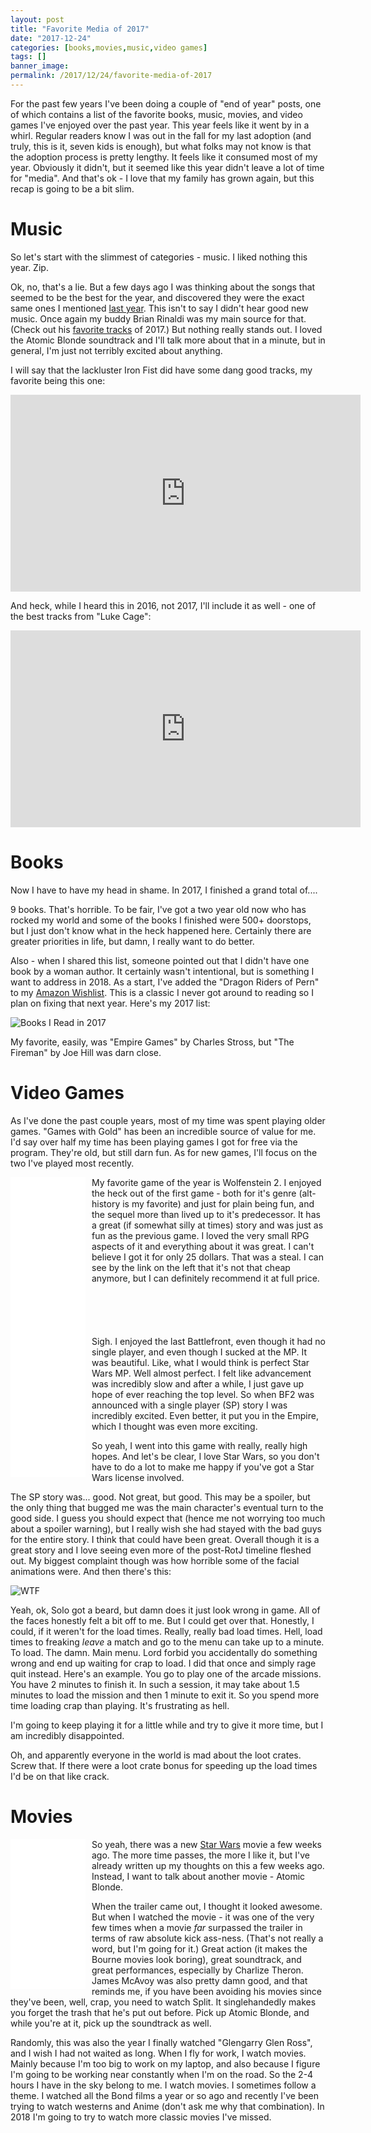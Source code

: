 ```yaml
---
layout: post
title: "Favorite Media of 2017"
date: "2017-12-24"
categories: [books,movies,music,video games]
tags: []
banner_image: 
permalink: /2017/12/24/favorite-media-of-2017
---
```


For the past few years I've been doing a couple of "end of year" posts, one of which contains a list of the favorite books, music, movies, and video games I've enjoyed over the past year. This year feels like it went by in a whirl. Regular readers know I was out in the fall for my last adoption (and truly, this is it, seven kids is enough), but what folks may not know is that the adoption process is pretty lengthy. It feels like it consumed most of my year. Obviously it didn't, but it seemed like this year didn't leave a lot of time for "media". And that's ok - I love that my family has grown again, but this recap is going to be a bit slim. 

Music
===

So let's start with the slimmest of categories - music. I liked nothing this year. Zip.

Ok, no, that's a lie. But a few days ago I was thinking about the songs that seemed to be the best for the year, and discovered they were the exact same ones I mentioned [last year](https://www.raymondcamden.com/2016/12/26/favorite-media-in-2016/). This isn't to say I didn't hear good new music. Once again my buddy Brian Rinaldi was my main source for that. (Check out his [favorite tracks](https://www.remotesynthesis.com/blog/best-music-of-2017) of 2017.) But nothing really stands out. I loved the Atomic Blonde soundtrack and I'll talk more about that in a minute, but in general, I'm just not terribly excited about anything. 

I will say that the lackluster Iron Fist did have some dang good tracks, my favorite being this one:

<iframe width="560" height="315" src="https://www.youtube.com/embed/b34U3-CutuU?rel=0" frameborder="0" gesture="media" allow="encrypted-media" allowfullscreen></iframe>

And heck, while I heard this in 2016, not 2017, I'll include it as well - one of the best tracks from "Luke Cage":

<iframe width="560" height="315" src="https://www.youtube.com/embed/H_AQFnqMY3E?rel=0" frameborder="0" gesture="media" allow="encrypted-media" allowfullscreen></iframe>

Books
===

Now I have to have my head in shame. In 2017, I finished a grand total of....

9 books. That's horrible. To be fair, I've got a two year old now who has rocked my world and some of the books I finished were 500+ doorstops, but I just don't know what in the heck happened here. Certainly there are greater priorities in life, but damn, I really want to do better. 

Also - when I shared this list, someone pointed out that I didn't have one book by a woman author. It certainly wasn't intentional, but is something I want to address in 2018. As a start, I've added the "Dragon Riders of Pern" to my [Amazon Wishlist](https://www.amazon.com/gp/registry/wishlist/2TCL1D08EZEYE/ref=cm_wl_rlist_go_v?). This is a classic I never got around to reading so I plan on fixing that next year. Here's my 2017 list:

![Books I Read in 2017](https://static.raymondcamden.com/images/2017/12/books.jpg)

My favorite, easily, was "Empire Games" by Charles Stross, but "The Fireman" by Joe Hill was darn close.

Video Games
===

As I've done the past couple years, most of my time was spent playing older games. "Games with Gold" has been an incredible source of value for me. I'd say over half my time has been playing games I got for free via the program. They're old, but still darn fun. As for new games, I'll focus on the two I've played most recently.

<iframe style="width:120px;height:240px;float:left;margin-right:10px" marginwidth="0" marginheight="0" scrolling="no" frameborder="0" src="//ws-na.amazon-adsystem.com/widgets/q?ServiceVersion=20070822&OneJS=1&Operation=GetAdHtml&MarketPlace=US&source=ac&ref=qf_sp_asin_til&ad_type=product_link&tracking_id=raymondcamd06-20&marketplace=amazon&region=US&placement=B072MYK2TS&asins=B072MYK2TS&linkId=4b5d502aa8dc2b47b6963d0685cbe672&show_border=true&link_opens_in_new_window=false&price_color=333333&title_color=0066c0&bg_color=ffffff">
    </iframe> 
	
My favorite game of the year is Wolfenstein 2. I enjoyed the heck out of the first game - both for it's genre (alt-history is my favorite) and just for plain being fun, and the sequel more than lived up to it's predecessor. It has a great (if somewhat silly at times) story and was just as fun as the previous game. I loved the very small RPG aspects of it and everything about it was great. I can't believe I got it for only 25 dollars. That was a steal. I can see by the link on the left that it's not that cheap anymore, but I can definitely recommend it at full price.

<br clear="left">

<iframe style="width:120px;height:240px;float:left;margin-right:10px" marginwidth="0" marginheight="0" scrolling="no" frameborder="0" src="//ws-na.amazon-adsystem.com/widgets/q?ServiceVersion=20070822&OneJS=1&Operation=GetAdHtml&MarketPlace=US&source=ac&ref=qf_sp_asin_til&ad_type=product_link&tracking_id=raymondcamd06-20&marketplace=amazon&region=US&placement=B0787FQF8G&asins=B0787FQF8G&linkId=848bc216eba080dba686d492df7e8d7d&show_border=true&link_opens_in_new_window=false&price_color=333333&title_color=0066c0&bg_color=ffffff">
    </iframe> 
	
Sigh. I enjoyed the last Battlefront, even though it had no single player, and even though I sucked at the MP. It was beautiful. Like, what I would think is perfect Star Wars MP. Well almost perfect. I felt like advancement was incredibly slow and after a while, I just gave up hope of ever reaching the top level. So when BF2 was announced with a single player (SP) story I was incredibly excited. Even better, it put you in the Empire, which I thought was even more exciting. 

So yeah, I went into this game with really, really high hopes. And let's be clear, I love Star Wars, so you don't have to do a lot to make me happy if you've got a Star Wars license involved.

The SP story was... good. Not great, but good. This may be a spoiler, but the only thing that bugged me was the main character's eventual turn to the good side. I guess you should expect that (hence me not worrying too much about a spoiler warning), but I really wish she had stayed with the bad guys for the entire story. I think that could have been great. Overall though it is a great story and I love seeing even more of the post-RotJ timeline fleshed out. My biggest complaint though was how horrible some of the facial animations were. And then there's this:

![WTF](https://static.raymondcamden.com/images/2017/12/han.jpg)

Yeah, ok, Solo got a beard, but damn does it just look wrong in game. All of the faces honestly felt a bit off to me. But I could get over that. Honestly, I could, if it weren't for the load times. Really, really bad load times. Hell, load times to freaking *leave* a match and go to the menu can take up to a minute. To load. The damn. Main menu. Lord forbid you accidentally do something wrong and end up waiting for crap to load. I did that once and simply rage quit instead. Here's an example. You go to play one of the arcade missions. You have 2 minutes to finish it. In such a session, it may take about 1.5 minutes to load the mission and then 1 minute to exit it. So you spend more time loading crap than playing. It's frustrating as hell. 

I'm going to keep playing it for a little while and try to give it more time, but I am incredibly disappointed. 

Oh, and apparently everyone in the world is mad about the loot crates. Screw that. If there were a loot crate bonus for speeding up the load times I'd be on that like crack. 

Movies
===

<iframe style="width:120px;height:240px;float:left;margin-right:10px" marginwidth="0" marginheight="0" scrolling="no" frameborder="0" src="//ws-na.amazon-adsystem.com/widgets/q?ServiceVersion=20070822&OneJS=1&Operation=GetAdHtml&MarketPlace=US&source=ac&ref=qf_sp_asin_til&ad_type=product_link&tracking_id=raymondcamd06-20&marketplace=amazon&region=US&placement=B0743QPS8L&asins=B0743QPS8L&linkId=de445f9ddc029a2cbc2f077a0ff08fce&show_border=true&link_opens_in_new_window=false&price_color=333333&title_color=0066c0&bg_color=ffffff">
    </iframe>

So yeah, there was a new [Star Wars](https://www.raymondcamden.com/2017/12/15/review-the-last-jedi/) movie a few weeks ago. The more time passes, the more I like it, but I've already written up my thoughts on this a few weeks ago. Instead, I want to talk about another movie - Atomic Blonde.


When the trailer came out, I thought it looked awesome. But when I watched the movie - it was one of the very few times when a movie *far* surpassed the trailer in terms of raw absolute kick ass-ness. (That's not really a word, but I'm going for it.) Great action (it makes the Bourne movies look boring), great soundtrack, and great performances, especially by Charlize Theron. James McAvoy was also pretty damn good, and that reminds me, if you have been avoiding his movies since they've been, well, crap, you need to watch Split. It singlehandedly makes you forget the trash that he's put out before. Pick up Atomic Blonde, and while you're at it, pick up the soundtrack as well. 

Randomly, this was also the year I finally watched "Glengarry Glen Ross", and I wish I had not waited as long. When I fly for work, I watch movies. Mainly because I'm too big to work on my laptop, and also because I figure I'm going to be working near constantly when I'm on the road. So the 2-4 hours I have in the sky belong to me. I watch movies. I sometimes follow a theme. I watched all the Bond films a year or so ago and recently I've been trying to watch westerns and Anime (don't ask me why that combination). In 2018 I'm going to try to watch more classic movies I've missed.